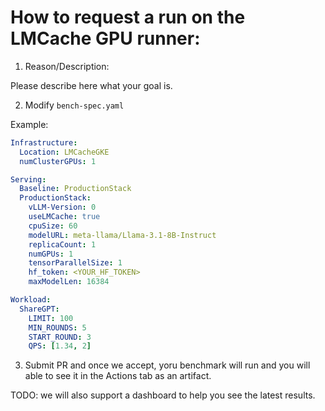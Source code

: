 # How to request a run on the LMCache GPU runner:

1. Reason/Description:

Please describe here what your goal is.

2. Modify `bench-spec.yaml`

Example:
```yaml
Infrastructure:
  Location: LMCacheGKE
  numClusterGPUs: 1

Serving:
  Baseline: ProductionStack
  ProductionStack:
    vLLM-Version: 0
    useLMCache: true
    cpuSize: 60
    modelURL: meta-llama/Llama-3.1-8B-Instruct
    replicaCount: 1
    numGPUs: 1
    tensorParallelSize: 1
    hf_token: <YOUR_HF_TOKEN>
    maxModelLen: 16384

Workload:
  ShareGPT:
    LIMIT: 100
    MIN_ROUNDS: 5
    START_ROUND: 3
    QPS: [1.34, 2]
```

3. Submit PR and once we accept, yoru benchmark will run and you will able to see
it in the Actions tab as an artifact.

TODO: we will also support a dashboard to help you see the latest results.